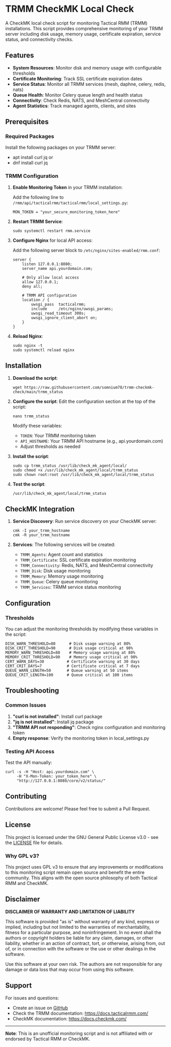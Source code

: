 # TRMM CheckMK Local Check

A CheckMK local check script for monitoring Tactical RMM (TRMM) installations. This script provides comprehensive monitoring of your TRMM server including disk usage, memory usage, certificate expiration, service status, and connectivity checks.

## Features

- **System Resources**: Monitor disk and memory usage with configurable thresholds
- **Certificate Monitoring**: Track SSL certificate expiration dates
- **Service Status**: Monitor all TRMM services (mesh, daphne, celery, redis, nats)
- **Queue Health**: Monitor Celery queue length and health status
- **Connectivity**: Check Redis, NATS, and MeshCentral connectivity
- **Agent Statistics**: Track managed agents, clients, and sites

## Prerequisites

### Required Packages

Install the following packages on your TRMM server:

- apt install curl jq
or
- dnf install curl jq

### TRMM Configuration

1. **Enable Monitoring Token** in your TRMM installation:

   Add the following line to `/rmm/api/tacticalrmm/tacticalrmm/local_settings.py`:

       MON_TOKEN = "your_secure_monitoring_token_here"

2. **Restart TRMM Service**:

       sudo systemctl restart rmm.service

3. **Configure Nginx** for local API access:

   Add the following server block to `/etc/nginx/sites-enabled/rmm.conf`:

       server {
           listen 127.0.0.1:8080;
           server_name api.yourdomain.com;

           # Only allow local access
           allow 127.0.0.1;
           deny all;

           # TRMM API configuration
           location / {
               uwsgi_pass  tacticalrmm;
               include     /etc/nginx/uwsgi_params;
               uwsgi_read_timeout 300s;
               uwsgi_ignore_client_abort on;
           }
       }

4. **Reload Nginx**:

       sudo nginx -t
       sudo systemctl reload nginx

## Installation

1. **Download the script**:

       wget https://raw.githubusercontent.com/somnium78/trmm-checkmk-check/main/trmm_status

2. **Configure the script**:
   Edit the configuration section at the top of the script:

       nano trmm_status

   Modify these variables:
   - `TOKEN`: Your TRMM monitoring token
   - `API_HOSTNAME`: Your TRMM API hostname (e.g., api.yourdomain.com)
   - Adjust thresholds as needed

3. **Install the script**:

       sudo cp trmm_status /usr/lib/check_mk_agent/local/
       sudo chmod +x /usr/lib/check_mk_agent/local/trmm_status
       sudo chown root:root /usr/lib/check_mk_agent/local/trmm_status

4. **Test the script**:

       /usr/lib/check_mk_agent/local/trmm_status

## CheckMK Integration

1. **Service Discovery**: Run service discovery on your CheckMK server:

       cmk -I your_trmm_hostname
       cmk -R your_trmm_hostname

2. **Services**: The following services will be created:
   - `TRMM_Agents`: Agent count and statistics
   - `TRMM_Certificate`: SSL certificate expiration monitoring
   - `TRMM_Connectivity`: Redis, NATS, and MeshCentral connectivity
   - `TRMM_Disk`: Disk usage monitoring
   - `TRMM_Memory`: Memory usage monitoring
   - `TRMM_Queue`: Celery queue monitoring
   - `TRMM_Services`: TRMM service status monitoring

## Configuration

### Thresholds

You can adjust the monitoring thresholds by modifying these variables in the script:

    DISK_WARN_THRESHOLD=80      # Disk usage warning at 80%
    DISK_CRIT_THRESHOLD=90      # Disk usage critical at 90%
    MEMORY_WARN_THRESHOLD=80    # Memory usage warning at 80%
    MEMORY_CRIT_THRESHOLD=90    # Memory usage critical at 90%
    CERT_WARN_DAYS=30          # Certificate warning at 30 days
    CERT_CRIT_DAYS=7           # Certificate critical at 7 days
    QUEUE_WARN_LENGTH=50       # Queue warning at 50 items
    QUEUE_CRIT_LENGTH=100      # Queue critical at 100 items

## Troubleshooting

### Common Issues

1. **"curl is not installed"**: Install curl package
2. **"jq is not installed"**: Install jq package
3. **"TRMM API not responding"**: Check nginx configuration and monitoring token
4. **Empty response**: Verify the monitoring token in local_settings.py

### Testing API Access

Test the API manually:

    curl -s -H "Host: api.yourdomain.com" \
         -H "X-Mon-Token: your_token_here" \
         "http://127.0.0.1:8080/core/v2/status/"

## Contributing

Contributions are welcome! Please feel free to submit a Pull Request.

## License

This project is licensed under the GNU General Public License v3.0 - see the [LICENSE](LICENSE) file for details.

### Why GPL v3?

This project uses GPL v3 to ensure that any improvements or modifications to this monitoring script remain open source and benefit the entire community. This aligns with the open source philosophy of both Tactical RMM and CheckMK.

## Disclaimer

**DISCLAIMER OF WARRANTY AND LIMITATION OF LIABILITY**

This software is provided "as is" without warranty of any kind, express or implied, including but not limited to the warranties of merchantability, fitness for a particular purpose, and noninfringement. In no event shall the authors or copyright holders be liable for any claim, damages, or other liability, whether in an action of contract, tort, or otherwise, arising from, out of, or in connection with the software or the use or other dealings in the software.

Use this software at your own risk. The authors are not responsible for any damage or data loss that may occur from using this software.

## Support

For issues and questions:
- Create an issue on [GitHub](https://github.com/somnium78/trmm-checkmk-check/issues)
- Check the TRMM documentation: https://docs.tacticalrmm.com/
- CheckMK documentation: https://docs.checkmk.com/

---

**Note**: This is an unofficial monitoring script and is not affiliated with or endorsed by Tactical RMM or CheckMK.
